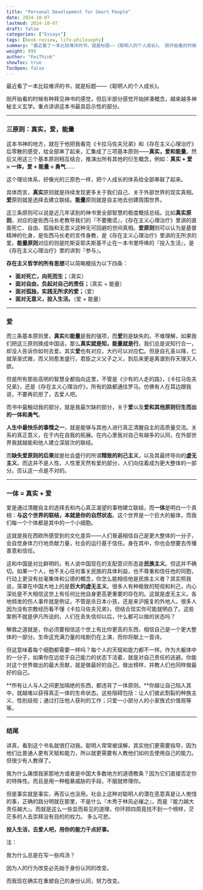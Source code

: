```yaml
---
title: "Personal Development for Smart People"
date: 2024-10-07
lastmod: 2024-10-07
draft: false
categories: ["Essays"]
tags: [book-review, life-philosophy]
summary: "最近看了一本比较难评的书，就是标题——《聪明人的个人成长》。 刚开始看的时候有种拜见神书的感觉，但后半部分感觉开始拼凑概念，越来越多神秘主义玄学。重点讲讲这本书最具启示性的部分。 ---..."
weight: 999
author: "FeiThink"
showToc: true
TocOpen: false
---
```




最近看了一本比较难评的书，就是标题——《聪明人的个人成长》。

刚开始看的时候有种拜见神书的感觉，但后半部分感觉开始拼凑概念，越来越多神秘主义玄学。重点讲讲这本书最具启示性的部分。

---

### **三原则：真实，爱，能量**

这本书神的地方，就在于他把我看完《卡拉马佐夫兄弟》和《存在主义心理治疗》后零散的感受，给全部串了起来，汇集成了三项基本原则——**真实，爱和能量**。然后又用这三个基本原则相互结合，推演出所有其他的衍生概念，例如：**真实 + 爱 = 一体，爱 + 能量 = 勇气**……

这个理论体系，好像光的三原色一样，把个人成长的体系给全部串联了起来。

具体而言，**真实**原则就是持续发现更多关于我们自己、关于外部世界的现实真相。**爱**原则就是选择去建立联结。**能量**原则就是自主地去创建周围世界。

这三条原则可以说是近几年读到的神书里全部智慧的极度概括总结。比如**真实原则**，对应的是佐西马长老教导我们的『不要撒谎』，《存在主义心理治疗》里讲的直面死亡、自由、孤独和无意义这种无可回避的世间真相。**爱原则**则可以认为是基督精神的化身，是佐西马长老的言传身教，是《存在主义心理治疗》里讲的无所求的爱。**能量原则**对应的则是陀斯妥耶夫斯基不止在一本书里呼唤的『投入生活』，是《存在主义心理治疗》里的讲到『参与』。

**存在主义哲学的所有思想**可以简略概括为以下四条：
- **面对死亡，向死而生；**（真实）
- **面对自由，负起对自己的责任；**（真实 + 能量）
- **面对孤独，实践无所求的爱；**（爱）
- **面对无意义，投入生活。**（爱 + 能量）

---

### **爱**

而三条基本原则里，**真实**和**能量**是我的强项，而**爱**则是缺失的。不难理解，如果我们把这三原则换成中国话，那么**真实就是知，能量就是行**。我们总是说知行合一，却没人告诉你如何去爱。其实**爱**也有对应，大约可以对应**仁**。但是自孔圣以降，仁就渐渐式微，而义则愈发盛行，君臣之义父子之义，到后来更是离谱到存天理灭人欲。

但是所有那些高明的智慧全都指向这里，不管是《少有的人走的路》，《卡拉马佐夫兄弟》，还是《存在主义心理治疗》，所有的路都通往罗马。仿佛有人在耳边跟我说，不要再抗拒了，去爱人吧。

而书中最触动我的部分，就是我最欠缺的部分，关于**爱**以及**爱和其他原则衍生而出的一体和勇气**。

**人生中最快乐的事情之一**，就是能够与其他人进行真正清醒自主的高质量交流。关系的真正意义，在于内在自我的拓展。在内心里我对自己有越多的认同，在外部世界我就越能和他人建立深层次的联结。

而**缺失爱原则的后果**就是社会盛行的所谓**精致的利己主义**，以及其最终导向的**虚无主义**。而这并不是人性，人性里天然有爱的部分，人们向往着成为更大整体的一部分。否认这一点是不对的。

---

### **一体 = 真实 + 爱**

爱是通过清醒自主的选择去和内心真正渴望的事物建立联结，而**一体**是明白一个真相：**与这个世界的联结，本就是你的自然状态**。这个世界是一个巨大的躯体，而我们每一个个体都是其中的一个小细胞。

这就是我在西欧所感受到的文化差异——人们普遍相信自己是更大整体的一分子，会自觉身体力行地贡献力量，社会的运行基于信任。身在其中，你也会想要去传播善意和信任。

这和中国是对比鲜明的。有人说中国现在的支配意识形态是**民族主义**。但这并不确切。如果一个人，他不关心任何事关民族的具体利益，也不尊重和信任他的同胞，行动上更没有丝毫集体和公德的概念，你怎么能相信他是民族主义者？其实照我说，笼罩在中国大地上的是**巨大的虚无主义**。很多人有种极致的短视和利己，内心深处是不大相信这世上有任何比他自身更高更重要的存在的。这就是虚无主义。各地频发的伤人事件就是例证，不管是杀日本小孩，还是来沪报复的外地人。很多人因为没有宗教经历看不懂《卡拉马佐夫兄弟》，但结合现实你可能就明白了。这些案例不就是伊凡所说的，人们在丢失信仰以后，什么都可以做的状态吗？

解救之道就是，你必须要相信这个世上有比你更高的东西，相信自己是一个更大整体的一部分。生命这充满力量的戏剧仍在上演，而你将献上一首诗。

但这意味着每个细胞都需要一样吗？每个人的天赋和能力都不一样。作为大躯体中的一分子，如果你在远低于自己能力的状态下活着，就是对自己责任的逃避。你能对这个世界做出的最大贡献，就是做最好的自己，做出榜样，并教人们也同样做最好的自己。

**所有让人与人之间更加隔绝的东西，都违背了一体原则。**你越让自己陷入其中，就越难以获得真正一体的生命状态。这些阻碍包括：让人们彼此割裂的种族主义、性别歧视；通过打压他人获利的工作；只爱一小部分人的小家族式价值观等等。 

---

### **结尾**

讲真，看到这个书名就很打动我。聪明人常常被误解，其实他们更需要指导，因为他们比普通人更有天赋和能力，所以就更需要有人教他们如何去使用自己的能力。但很少有人教得了。

我为什么痛恨我家那地方或者是中国大多数地方的道德教条？因为它们直接否定你的特殊性。而且是用一种粗暴威胁的手段，不服就修理你。

但是事实就是事实，再否认也没用。社会上这种对聪明人的潜在恶意真是让人惋惜的事，正确的路分明就在那里，不是什么『木秀于林风必摧之』，而是『能力越大责任越大』。而就是这么一些显而易见的道理，你环顾四周竟找不到一个榜样，茫茫多的人去崇拜没有目的的权力。 多么可悲。

**投入生活，去爱人吧，用你的能力干点好事。**

注：

我为什么总是在写一些鸡汤？

因为人的行为改变必先始于身份认同的改变。

而我现在确实在重塑自己的身份认同，努力改变。
